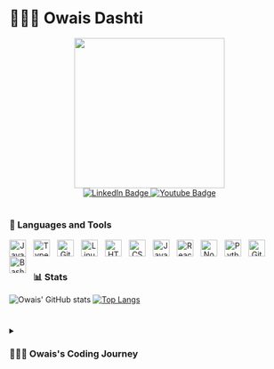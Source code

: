 # 🏄🏽‍♂️ Owais Dashti
<div id="header" align="center">
    <div></div>
    <img src="https://media.giphy.com/media/qgQUggAC3Pfv687qPC/giphy.gif" width="270"/>
    <div id="badges">
      <a href="https://www.linkedin.com/in/owais1/">
      <a href="https://www.linkedin.com/in/owais1/" target="_blank">
        <img src="https://img.shields.io/badge/LinkedIn-blue?style=for-the-badge&logo=linkedin&logoColor=white" alt="LinkedIn Badge"/>
      </a>
      <a href="https://www.youtube.com/user/3000owais">
      <a href="https://www.youtube.com/user/3000owais" target="_blank">
        <img src="https://img.shields.io/badge/YouTube-red?style=for-the-badge&logo=youtube&logoColor=white" alt="Youtube Badge"/>
      </a>
    </div>
</div>
  
#
  
### 🧰 Languages and Tools
<div align="center">
<img align="left" alt="Java" width="30px" style="padding-right:10px;" src="https://cdn.jsdelivr.net/gh/devicons/devicon/icons/java/java-original.svg"/>
<img align="left" alt="TypeScript" width="30px" style="padding-right:10px;" src="https://cdn.jsdelivr.net/gh/devicons/devicon/icons/typescript/typescript-plain.svg" />
<img align="left" alt="Git" width="30px" style="padding-right:10px;" src="https://cdn.jsdelivr.net/gh/devicons/devicon/icons/git/git-original.svg" />
<img align="left" alt="Linux" width="30px" style="padding-right:10px;" src="https://cdn.jsdelivr.net/gh/devicons/devicon/icons/linux/linux-original.svg" />
<img align="left" alt="HTML" width="30px" style="padding-right:10px;" src="https://cdn.jsdelivr.net/gh/devicons/devicon/icons/html5/html5-plain.svg" />
<img align="left" alt="CSS" width="30px" style="padding-right:10px;" src="https://cdn.jsdelivr.net/gh/devicons/devicon/icons/css3/css3-plain.svg" />
<img align="left" alt="JavaScript" width="30px" style="padding-right:10px;" src="https://cdn.jsdelivr.net/gh/devicons/devicon/icons/javascript/javascript-plain.svg" />
<img align="left" alt="React" width="30px" style="padding-right:10px;" src="https://cdn.jsdelivr.net/gh/devicons/devicon/icons/react/react-original.svg" />
<img align="left" alt="NodeJS" width="30px" style="padding-right:10px;" src="https://cdn.jsdelivr.net/gh/devicons/devicon/icons/nodejs/nodejs-original.svg" />
<img align="left" alt="Python" width="30px" style="padding-right:10px;" src="https://cdn.jsdelivr.net/gh/devicons/devicon/icons/python/python-plain.svg" />
<img align="left" alt="GitHub" width="30px" style="padding-right:10px;" src="https://cdn.jsdelivr.net/gh/devicons/devicon/icons/github/github-original.svg" />
<img align="left" alt="Bash" width="30px" style="padding-right:10px;" src="https://cdn.jsdelivr.net/gh/devicons/devicon/icons/bash/bash-original.svg" />
</div>
<br />

#

### 📊 Stats
![Owais' GitHub stats](https://github-readme-stats.vercel.app/api?username=OwaisAD&show_icons=true&theme=tokyonight)
[![Top Langs](https://github-readme-stats.vercel.app/api/top-langs/?username=OwaisAD&layout=compact)](https://github.com/anuraghazra/github-readme-stats&count_private=true&show_icons=true)
#

<details>
 <summary><h3>👨🏽‍💻 Owais's Coding Journey</h3></summary>
   TODO

[website]: https://owais.dk
[youtube]: https://youtube.com/3000owais
